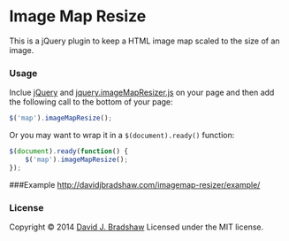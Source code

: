 # Image Map Resize

This is a jQuery plugin to keep a HTML image map scaled to the size of an image.

### Usage

Inclue [jQuery](http://jquery.com) and [jquery.imageMapResizer.js](jquery.imageMapResizer.js) on your page and then add the following call to the bottom of your page:

```js
$('map').imageMapResize();
```

Or you may want to wrap it in a `$(document).ready()` function:

```js
$(document).ready(function() {
    $('map').imageMapResize();
});
```

###Example
http://davidjbradshaw.com/imagemap-resizer/example/



### License
Copyright &copy; 2014 [David J. Bradshaw](https://github.com/davidjbradshaw)
Licensed under the MIT license.